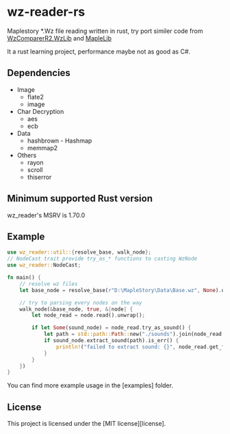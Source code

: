 # wz-reader-rs
Maplestory *.Wz file reading written in rust, try port similer code from [WzComparerR2.WzLib](https://github.com/Kagamia/WzComparerR2/tree/master/WzComparerR2.WzLib) and [MapleLib](https://github.com/lastbattle/MapleLib)

It a rust learning project, performance maybe not as good as C#.

## Dependencies
  - Image
    * flate2
    * image
  - Char Decryption
    * aes
    * ecb
  - Data
    * hashbrown - Hashmap
    * memmap2
  - Others
    * rayon
    * scroll
    * thiserror

## Minimum supported Rust version

wz_reader's MSRV is 1.70.0

## Example
```rust
use wz_reader::util::{resolve_base, walk_node};
// NodeCast trait provide try_as_* functions to casting WzNode
use wz_reader::NodeCast;

fn main() {
    // resolve wz files
    let base_node = resolve_base(r"D:\MapleStory\Data\Base.wz", None).unwrap();

    // try to parsing every nodes on the way
    walk_node(&base_node, true, &|node| {
        let node_read = node.read().unwrap();

        if let Some(sound_node) = node_read.try_as_sound() {
            let path = std::path::Path::new("./sounds").join(node_read.name.as_str());
            if sound_node.extract_sound(path).is_err() {
                println!("failed to extract sound: {}", node_read.get_full_path());
            }
        }
    })
}
```

You can find more example usage in the [examples] folder.

## License

This project is licensed under the [MIT license][license].